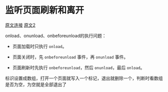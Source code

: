 # 监听页面刷新和离开

[原文连接](https://www.cnblogs.com/chengxs/p/9605702.html)
[原文2](https://blog.csdn.net/halo1416/article/details/86705437)

onload、onunload、onbeforeunload的执行问题：

* 页面加载时只执行 `onload`。

* 页面关闭时，先 `onbeforeunload` 事件，再 `onunload` 事件。

* 页面刷新时先执行 `onbeforeunload`，然后 `onunload`，最后 `onload`。

标识设置成数组，打开一个页面就写入一个标记，退出就删除一个，判断时看数组是否为空，为空就是全部退出了
